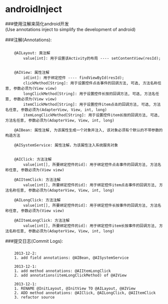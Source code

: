 androidInject
=============

###使用注解来简化android开发  <br/>(Use annotations inject to simplify the development of android)<br/>

###注解(Annotations): <br/>
###
        @AILayout: 类注解
            value[int]: 用于设置该Activity的布局 ---- setContentView(resId);


        @AIView: 属性注解
            id[int]: 用于绑定控件 ---- findViewById(resId);
            clickMethod[String]: 用于设置控件点击事件的回调方法, 可选, 方法名称任意, 参数必须为(View view)
            longClickMethod[String]: 用于设置控件长按的回调方法, 可选, 方法名任意, 参数必须为(View view)
            itemClickMethod[String]: 用于设置控件item点击的回调方法, 可选, 方法名任意, 参数必须为(AdapterView, View, int, long)
            itemLongClickMethod[String]: 用于设置控件item长按的回调方法, 可选, 方法名任意, 参数必须为(AdapterView, View, int, long)

        @AIBean: 属性注解, 为该属性生成一个对象并注入, 该对象必须有个默认的不带参数的构造方法

        @AISystemService: 属性注解，为该属性注入系统服务对象


        @AIClick: 方法注解
            value[int[], 所要绑定控件的id]: 用于绑定控件点击事件的回调方法, 方法名称任意, 参数必须为(View view)

        @AIItemClick: 方法注解
            value[int[], 所要绑定控件的id]: 用于绑定控件item点击事件的回调方法, 方法名称任意, 参数必须为(AdapterView, View, int, long)

        @AILongClick: 方法注解
            value[int[], 所要绑定控件的id]: 用于绑定控件长按事件的回调方法, 方法名称任意, 参数必须为(View view)

        @AIItemLongClick: 方法注解
            value[int[], 所要绑定控件的id]: 用于绑定控件item长按事件的回调方法, 方法名称任意, 参数必须为(AdapterView, View, int, long)



###提交日志(Commit Logs): <br/>
###
        2013-12-2:
        1. add field annotations: @AIBean, @AISystemService

        2013-12-1:
        1. add method annotations: @AIItemLongClick
        2. add annotations(itemLongClickMethod) of @AIView

        2013-12-1:
        1. RENAME @InitLayout, @InitView TO @AILayout, @AIView
        2. ADD method annotations: @AIClick, @AILongClick, @AIItemClick
        3. refactor source












